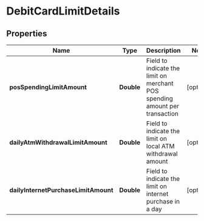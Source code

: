# DebitCardLimitDetails

## Properties
Name | Type | Description | Notes
------------ | ------------- | ------------- | -------------
**posSpendingLimitAmount** | **Double** | Field to indicate the limit on merchant POS spending amount per transaction |  [optional]
**dailyAtmWithdrawalLimitAmount** | **Double** | Field to indicate the limit on local ATM withdrawal amount |  [optional]
**dailyInternetPurchaseLimitAmount** | **Double** | Field to indicate the limit on internet purchase  in a day |  [optional]

